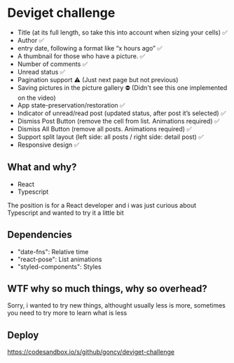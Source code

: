 # Deviget challenge

- Title (at its full length, so take this into account when sizing your cells) ✅
- Author ✅
- entry date, following a format like “x hours ago”  ✅
- A thumbnail for those who have a picture. ✅
- Number of comments ✅
- Unread status ✅
- Pagination support ⚠️ (Just next page but not previous)
- Saving pictures in the picture gallery ⛔️ (Didn't see this one implemented on the video)
- App state-preservation/restoration ✅
- Indicator of unread/read post (updated status, after post it’s selected) ✅
- Dismiss Post Button (remove the cell from list. Animations required) ✅
- Dismiss All Button (remove all posts. Animations required) ✅
- Support split layout (left side: all posts / right side: detail post) ✅
- Responsive design ✅

## What and why?
* React
* Typescript

The position is for a React developer and i was just curious about Typescript and wanted to try it a little bit

## Dependencies
* "date-fns": Relative time
* "react-pose": List animations
* "styled-components": Styles

## WTF why so much things, why so overhead?
Sorry, i wanted to try new things, althought usually less is more, sometimes you need to try more to learn what is less

## Deploy
https://codesandbox.io/s/github/goncy/deviget-challenge
